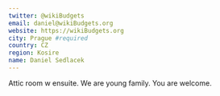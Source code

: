 ```yaml
---
twitter: @wikiBudgets
email: daniel@wikiBudgets.org
website: https://wikiBudgets.org
city: Prague #required
country: CZ
region: Kosire
name: Daniel Sedlacek
---
```

Attic room w ensuite. We are young family. You are welcome.
